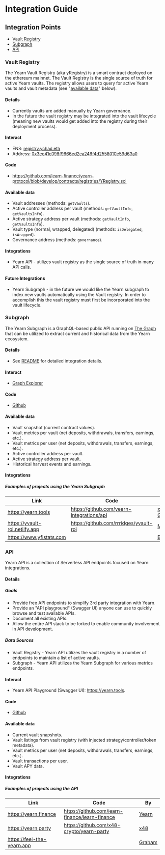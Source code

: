 # Integration Guide

## Integration Points

- [Vault Registry](#Vault-Registry)
- [Subgraph](#Subgraph)
- [API](#API)

### Vault Registry <a id="Vault-Registry"/></a>

The Yearn Vault Registry (aka yRegistry) is a smart contract deployed on the ethereum mainnet. The Vault Registry is the single source of truth for active Yearn vaults. The registry allows users to query for active Yearn vaults and vault metadata (see "[available data](#Vault-Registry-Available-Data)" below).

#### Details

- Currently vaults are added manually by Yearn governance.
- In the future the vault registry may be integrated into the vault lifecycle (meaning new vaults would get added into the registry during their deployment process).

#### Interact

- ENS: [registry.ychad.eth](https://etherscan.io/enslookup-search?search=registry.ychad.eth)
- Address: [0x3ee41c098f9666ed2ea246f4d2558010e59d63a0](https://etherscan.io/address/0x3ee41c098f9666ed2ea246f4d2558010e59d63a0#readContract)

#### Code

- https://github.com/iearn-finance/yearn-protocol/blob/develop/contracts/registries/YRegistry.sol

#### Available data <a id="Vault-Registry-Available-Data"/></a>

- Vault addresses (methods: `getVaults`).
- Active controller address per vault (methods: `getVaultInfo`, `getVaultsInfo`).
- Active strategy address per vault (methods: `getVaultInfo`, `getVaultsInfo`).
- Vault type (normal, wrapped, delegated) (methods: `isDelegated`, `isWrapped`).
- Governance address (methods: `governance`).

#### Integrations

- Yearn API - utilizes vault registry as the single source of truth in many API calls.

#### Future Integrations

- Yearn Subgraph - in the future we would like the Yearn subgraph to index new vaults automatically using the Vault registry. In order to accomplish this the vault registry must first be incorporated into the vault lifecycle.

### Subgraph <a id="Subgraph"/></a>

The Yearn Subgraph is a GraphQL-based public API running on [The Graph](https://thegraph.com) that can be utilized to extract current and historical data from the Yearn ecosystem.

#### Details

- See [README](https://github.com/juanmardefago/subgraph-y/blob/master/README.md) for detailed integration details.

#### Interact

- [Graph Explorer](https://thegraph.com/explorer/subgraph/juanmardefago/yearn-dev)

#### Code

- [Github](https://github.com/juanmardefago/subgraph-y)

#### Available data

- Vault snapshot (current contract values).
- Vault metrics per vault (net deposits, withdrawals, transfers, earnings, etc.).
- Vault metrics per user (net deposits, withdrawals, transfers, earnings, etc.).
- Active controller address per vault.
- Active strategy address per vault.
- Historical harvest events and earnings.

#### Integrations

##### Examples of projects using the Yearn Subgraph

| Link                           | Code                                      | By                                                                                                                       |
| ------------------------------ | ----------------------------------------- | ------------------------------------------------------------------------------------------------------------------------ |
| https://yearn.tools            | https://github.com/yearn-integrations/api | [x48](https://twitter.com/x48_crypto), [Lucinao](https://twitter.com/lbertenasco), [Graham](https://twitter.com/grahamu) |
| https://yvault-roi.netlify.app | https://github.com/rrridges/yvault-roi    | [Matt Ridges](https://twitter.com/rrridges)                                                                              |
| https://www.yfistats.com       |                                           | [Bob_The_Builder](https://twitter.com/Bob_The_Buidler)                                                                   |

### API <a id="API"/></a>

Yearn API is a collection of Serverless API endpoints focused on Yearn integrations.

#### Details

##### Goals

- Provide free API endpoints to simplify 3rd party integration with Yearn.
- Provide an "API playground" (Swagger UI) anyone can use to quickly browse and test available APIs.
- Document all existing APIs.
- Allow the entire API stack to be forked to enable community involvement in API development.

##### Data Sources

- Vault Registry - Yearn API utilizes the vault registry in a number of endpoints to maintain a list of active vaults.
- Subgraph - Yearn API utilizes the Yearn Subgraph for various metrics endpoints.

#### Interact

- Yearn API Playground (Swagger UI): https://yearn.tools.

#### Code

- [Github](https://github.com/yearn-integrations/api)

#### Available data

- Current vault snapshots.
- Vault listings from vault registry (with injected strategy/controller/token metadata).
- Vault metrics per user (net deposits, withdrawals, transfers, earnings, etc.).
- Vault transactions per user.
- Vault APY data.

#### Integrations

##### Examples of projects using the API

| Link                       | Code                                           | By                                        |
| -------------------------- | ---------------------------------------------- | ----------------------------------------- |
| https://yearn.finance      | https://github.com/iearn-finance/iearn-finance | [Yearn](https://twitter.com/iearnfinance) |
| https://yearn.party        | https://github.com/x48-crypto/yearn-party      | [x48](https://twitter.com/x48_crypto)     |
| https://feel-the-yearn.app |                                                | [Graham](https://twitter.com/grahamu)     |
